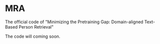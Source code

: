 # MRA
The official code of "Minimizing the Pretraining Gap: Domain-aligned Text-Based Person Retrieval"

The code will coming soon.
